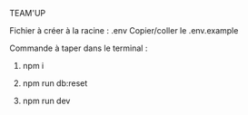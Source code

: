 TEAM'UP



Fichier à créer à la racine :
.env 
Copier/coller le .env.example

Commande à taper dans le terminal :  
1) npm i

2) npm run db:reset

3) npm run dev

 








